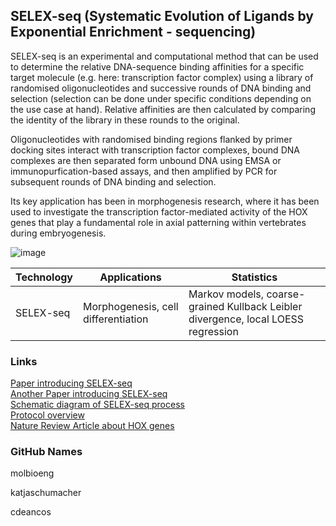 ## SELEX-seq (Systematic Evolution of Ligands by Exponential Enrichment - sequencing)

SELEX-seq is an experimental and computational method that can be used to determine the relative DNA-sequence binding affinities for a specific target molecule (e.g. here: transcription factor complex) using a library of randomised oligonucleotides and successive rounds of DNA binding and selection (selection can be done under specific conditions depending on the use case at hand). Relative affinities are then calculated by comparing the identity of the library in these rounds to the original. 

Oligonucleotides with randomised binding regions flanked by primer docking sites interact with transcription factor complexes, bound DNA complexes are then separated form unbound DNA using EMSA or immunopurfication-based assays, and then amplified by PCR for subsequent rounds of DNA binding and selection.

Its key application has been in morphogenesis research, where it has been used to investigate the transcription factor-mediated activity of the HOX genes that play a fundamental role in axial patterning within vertebrates during embryogenesis.

![image](https://media.springernature.com/m685/springer-static/image/art%3A10.1203%2F00006450-199710000-00001/MediaObjects/41390_1997_Article_BFpr19972506_Fig1_HTML.jpg)

| Technology | Applications | Statistics |
| ----- | ----- | ------ |
| SELEX-seq | Morphogenesis, cell differentiation | Markov models, coarse-grained Kullback Leibler divergence, local LOESS regression | 

### Links
[Paper introducing SELEX-seq](https://www.sciencedirect.com/science/article/pii/S0092867411013705) \
[Another Paper introducing SELEX-seq](https://pubmed.ncbi.nlm.nih.gov/25151169/) \
[Schematic diagram of SELEX-seq process](https://www.semanticscholar.org/paper/Probing-the-SELEX-Process-with-Next-Generation-Schütze-Wilhelm/a116f639d6abd70101afa9e1d9de57ee63e5202f/figure/0) \
[Protocol overview](https://star-protocols.cell.com/protocols/1750) \
[Nature Review Article about HOX genes](https://www.nature.com/articles/pr19972506)

### GitHub Names
molbioeng

katjaschumacher

cdeancos
